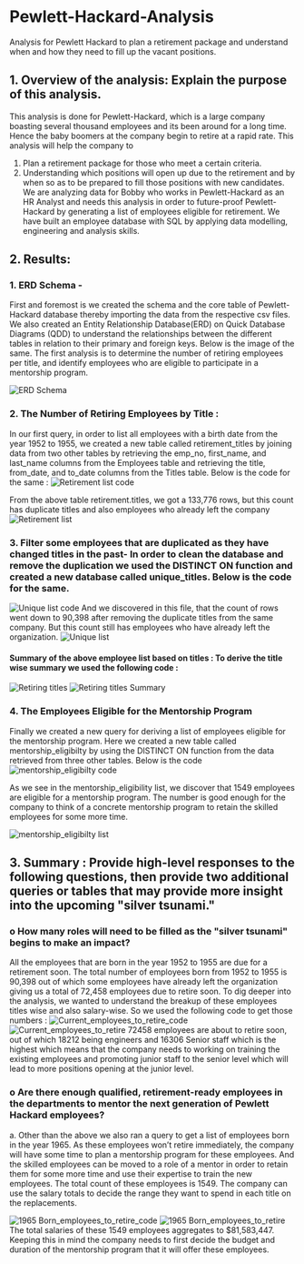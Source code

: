 # Pewlett-Hackard-Analysis
Analysis for Pewlett Hackard to plan a retirement package and understand when and how they need to fill up the vacant positions.

## 1. Overview of the analysis: Explain the purpose of this analysis.
This analysis is done for Pewlett-Hackard, which is a large company boasting several thousand employees and its been around for a long time. Hence the baby boomers at the company begin to retire at a rapid rate. 	This analysis will help the company to 
1.	 Plan a retirement package for those who meet a certain criteria.
2.	Understanding which positions will open up due to the retirement and by when so as to be prepared to fill those positions with new candidates.
We are analyzing data for Bobby who works in Pewlett-Hackard as an HR Analyst and needs this analysis in order to future-proof Pewlett-Hackard by generating a list of employees eligible for retirement.
We have built an employee database with SQL by applying data modelling, engineering and analysis skills.
## 2. Results: 
### 1. ERD Schema - 
First and foremost is we created the schema and the core table of Pewlett-Hackard database thereby importing the data from the respective csv files. We also created an Entity Relationship Database(ERD) on Quick Database Diagrams (QDD) to understand the relationships between the different tables in relation to their primary and foreign keys. Below is the image of the same.
The first analysis is to determine the number of retiring employees per title, and identify employees who are eligible to participate in a mentorship program. 

![ERD Schema](EmployeeDB.png)

### 2. The Number of Retiring Employees by Title :
 In our first query, in order to list all employees with a birth date from the year 1952 to 1955, we created a new table called retirement_titles by joining data from two other tables by retrieving the emp_no, first_name, and last_name columns from the Employees table and retrieving the title, from_date, and to_date columns from the Titles table. Below is the code for the same :
![Retirement list code](Analysis/retirement_titles_code.png)

From the above table retirement.titles, we got a 133,776 rows, but this count has duplicate titles and also employees who already left the company 
	![Retirement list](Analysis/retirement_titles.png)
### 3. Filter some employees that are duplicated as they have changed titles in the past-  In order to clean the database and remove the duplication we used the DISTINCT ON function and created a new database called unique_titles. Below is the code for the same.
![Unique list code](Analysis/unique_titles_code.png)
And we discovered in this file, that the count of rows went down to 90,398 after removing the duplicate titles from the same company. But this count still has employees who have already left the organization.
	![Unique list](Analysis/unique_titles.png)

#### Summary of the above employee list based on titles : To derive the title wise summary we used the following code :
![Retiring titles](Analysis/retiring_titles_code.png)
![Retiring titles Summary](Analysis/retiring_titles.png)

### 4. The Employees Eligible for the Mentorship Program
 Finally we created a new query for deriving a list of employees eligible for the mentorship program. Here we created a new table called mentorship_eligibilty by using the DISTINCT ON function from the data retrieved from three other tables.
Below is the code
![ mentorship_eligibilty code](Analysis/mentorship_eligibilty_code.png)

As we see in the mentorship_eligibility list, we discover that 1549 employees are eligible for a mentorship program. The number is good enough for the company to think of a concrete mentorship program to retain the skilled employees for some more time.

![mentorship_eligibilty list](Analysis/mentorship_eligibilty.png)

## 3. Summary : Provide high-level responses to the following questions, then provide two additional queries or tables that may provide more insight into the upcoming "silver tsunami."
### o	How many roles will need to be filled as the "silver tsunami" begins to make an impact?

All the employees that are born in the year 1952 to 1955 are due for a retirement soon. The total number of employees born from 1952 to 1955 is 90,398 out of which some employees have already left the organization giving us a total of 72,458 employees due to retire soon.
To dig deeper into the analysis, we wanted to understand the breakup of these employees titles wise and also salary-wise. So we used the following code to get those numbers :
![Current_employees_to_retire_code](Analysis/summary_emp_retire_code.png)
![Current_employees_to_retire](Analysis/summary_emp_retire.png)
72458 employees are about to retire soon, out of which 18212 being engineers and 16306 Senior staff which is the highest which means that the company needs to working on training the existing employees and promoting junior staff to the senior level which will lead to more positions opening at the junior level.

### o	Are there enough qualified, retirement-ready employees in the departments to mentor the next generation of Pewlett Hackard employees?
a.	Other than the above we also ran a query to get a list of employees born in the year 1965. As these employees won’t retire immediately, the company will have some time to plan a mentorship program for these employees. And the skilled employees can be moved to a role of a mentor in order to retain them for some more time and use their expertise to train the new employees. The total count of these employees is 1549. The company can use the salary totals to decide the range they want to spend in each title on the replacements.

![1965 Born_employees_to_retire_code](Analysis/mentorship_eligibility_summary_code.png)
![1965 Born_employees_to_retire](Analysis/mentorship_eligibility_summary.png)
The total salaries of these 1549 employees aggregates to $81,583,447. Keeping this in mind the company needs to first decide the budget and duration of the mentorship program that it will offer these employees.


